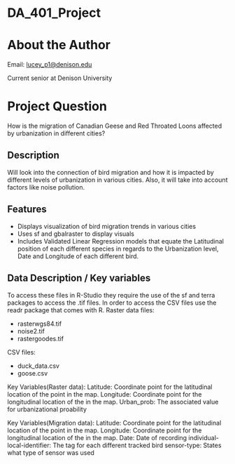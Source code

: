# DA_401_Project
# About the Author
Email: lucey_p1@denison.edu

Current senior at Denison University 
# Project Question
How is the migration of Canadian Geese and Red Throated Loons affected by urbanization in different cities?

## Description 
Will look into the connection of bird migration and how it is impacted by different levels of urbanization in various cities. Also, it will take into account factors like noise pollution. 
## Features

- Displays visualization of bird migration trends in various cities 
- Uses sf and gbalraster to display visuals
- Includes Validated Linear Regression models that equate the Latitudinal position of each different species in regards to the Urbanization level, Date and Longitude of each different bird.

## Data Description / Key variables
To access these files in R-Studio they require the use of the sf and terra packages to access the .tif files. In order to access the CSV files use the readr package that comes with R.
Raster data files:
- rasterwgs84.tif
- noise2.tif
- rastergoodes.tif


CSV files:
- duck_data.csv
- goose.csv

Key Variables(Raster data):
Latitude: Coordinate point for the latitudinal location of the point in the map.
Longitude: Coordinate point for the longitudinal location of the in the map.
Urban_prob: The associated value for urbanizational proability 

Key Variables(Migration data):
Latitude: Coordinate point for the latitudinal location of the point in the map.
Longitude: Coordinate point for the longitudinal location of the in the map.
Date: Date of recording
individual-local-identifier: The tag for each different tracked bird
sensor-type: States what type of sensor was used



